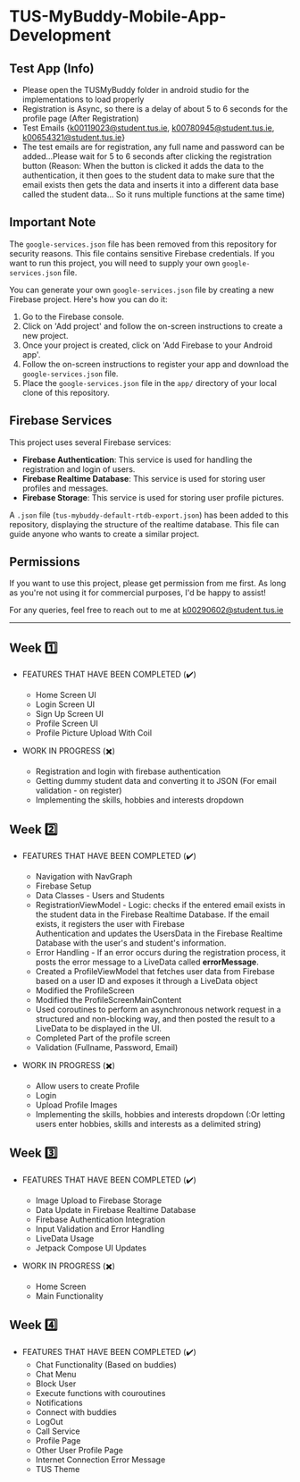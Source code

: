 # TUS-MyBuddy-Mobile-App-Development

## Test App (Info)
  - Please open the TUSMyBuddy folder in android studio for the implementations to load properly
  - Registration is Async, so there is a delay of about 5 to 6 seconds for the profile page (After Registration)
  - Test Emails {k00119023@student.tus.ie, k00780945@student.tus.ie, k00654321@student.tus.ie}
  - The test emails are for registration, any full name and password can be added...Please wait for 5 to 6 seconds after clicking the registration button (Reason: When the button is clicked it adds the data to the authentication, it then goes to the student data to make sure that the email exists then gets the data and inserts it into a different data base called the student data... So it runs multiple functions at the same time)

## Important Note

The `google-services.json` file has been removed from this repository for security reasons. This file contains sensitive Firebase credentials. If you want to run this project, you will need to supply your own `google-services.json` file.

You can generate your own `google-services.json` file by creating a new Firebase project. Here's how you can do it:

1. Go to the Firebase console.
2. Click on 'Add project' and follow the on-screen instructions to create a new project.
3. Once your project is created, click on 'Add Firebase to your Android app'.
4. Follow the on-screen instructions to register your app and download the `google-services.json` file.
5. Place the `google-services.json` file in the `app/` directory of your local clone of this repository.

## Firebase Services

This project uses several Firebase services:

- **Firebase Authentication**: This service is used for handling the registration and login of users.
- **Firebase Realtime Database**: This service is used for storing user profiles and messages.
- **Firebase Storage**: This service is used for storing user profile pictures.

A `.json` file (`tus-mybuddy-default-rtdb-export.json`) has been added to this repository, displaying the structure of the realtime database. This file can guide anyone who wants to create a similar project.

## Permissions

If you want to use this project, please get permission from me first. As long as you're not using it for commercial purposes, I'd be happy to assist!

For any queries, feel free to reach out to me at k00290602@student.tus.ie 



-----------------------------------  ----------------------------------------------------------------------- --------------------------------
## Week :one:
- FEATURES THAT HAVE BEEN COMPLETED (:heavy_check_mark:)
  - Home Screen UI
  - Login Screen UI
  - Sign Up Screen UI
  - Profile Screen UI
  - Profile Picture Upload With Coil

- WORK IN PROGRESS (:heavy_multiplication_x:)
  - Registration and login with firebase authentication
  - Getting dummy student data and converting it to JSON (For email validation - on register)
  - Implementing the skills, hobbies and interests dropdown 

## Week :two:
- FEATURES THAT HAVE BEEN COMPLETED (:heavy_check_mark:)
  - Navigation with NavGraph
  - Firebase Setup
  - Data Classes - Users and Students
  - RegistrationViewModel - Logic: checks if the entered email exists in the student data in the Firebase Realtime Database. If the email exists, it registers the user with Firebase     
    Authentication and updates the UsersData in the Firebase Realtime Database with the user's and student's information.
  - Error Handling - If an error occurs during the registration process, it posts the error message to a LiveData called **errorMessage**.
  - Created a ProfileViewModel that fetches user data from Firebase based on a user ID and exposes it through a LiveData object
  - Modified the ProfileScreen
  - Modified the ProfileScreenMainContent
  - Used coroutines to perform an asynchronous network request in a structured and non-blocking way, and then posted the result to a LiveData to be displayed in the UI.
  - Completed Part of the profile screen
  - Validation (Fullname, Password, Email)


- WORK IN PROGRESS (:heavy_multiplication_x:)
  - Allow users to create Profile
  - Login
  - Upload Profile Images
  - Implementing the skills, hobbies and interests dropdown (:Or letting users enter hobbies, skills and interests as a delimited string)

## Week :three:
- FEATURES THAT HAVE BEEN COMPLETED (:heavy_check_mark:)
  - Image Upload to Firebase Storage
  - Data Update in Firebase Realtime Database
  - Firebase Authentication Integration
  - Input Validation and Error Handling
  - LiveData Usage
  - Jetpack Compose UI Updates


- WORK IN PROGRESS (:heavy_multiplication_x:)
  - Home Screen
  - Main Functionality
 
## Week :four:
- FEATURES THAT HAVE BEEN COMPLETED (:heavy_check_mark:)
  - Chat Functionality (Based on buddies)
  - Chat Menu
  - Block User
  - Execute functions with couroutines
  - Notifications
  - Connect with buddies
  - LogOut
  - Call Service
  - Profile Page
  - Other User Profile Page
  - Internet Connection Error Message
  - TUS Theme

